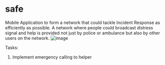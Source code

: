 # safe
Mobile Application to form a network that could tackle Incident Response as efficiently as possible. A network where people could broadcast distress signal and help is provided not just by police or ambulance but also by other users on the network.
![image](https://user-images.githubusercontent.com/54149916/183360251-7caf5a96-c8d2-4847-be47-9da31db7d473.png)

Tasks:
1. Implement emergency calling to helper
